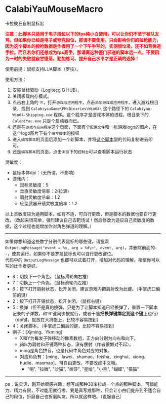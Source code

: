 # CalabiYauMouseMacro
卡拉彼丘自制鼠标宏

**<font color='red'>注意：此脚本只适用于电子段位以下的fps纯小白使用，可以让你们不至于被队友骂。但如果你已经是电子或夸克段位，那请不要使用，只会影响你们的拉枪能力，因为这个脚本的控枪数据是作者用了一个下午手写的，实测很垃圾，还不如背弹道手拉。而且若你们还想成为fps高手，那请离这种歪门邪道的脚本远一点，不要因为一时的失败就自甘堕落，勤加练习、提升自己水平才是正确的选择！</font>**

使用前提：鼠标支持LUA脚本（罗技）。

使用方法：
1. 安装鼠标驱动（Logitecg G HUB）。
2. 关闭板载内存模式。
3. 点击右上角的 `三`，打开`游戏与应用程序`，点击`添加游戏或应用程序`，进入游戏根目录，找到 `CalabiyauGame\PM\Binaries\Win64\` 这个路径下的 `Calabiyau-Win64-Shipping.exe` 程序。这个程序才是游戏本体的进程，根目录下的 `CalabiYau.exe` 只是个启动器而已。
5. 还是在`游戏与应用程序`这个页面，下面有个`配置文件`和一张游戏logo的图片，在这个logo图片下有个`编写脚本`的按钮
6. 进入`编写脚本`的页面后添加一个新脚本，并将[这个脚本](https://github.com/lxiuaunng/CalabiYauMouseMacro/blob/main/CalabiYauMouseMacro.lua)里的代码复制进去即可。
7. 还是`编写脚本`的页面，点击`浏览`下的`控制台`可以查看脚本运行状态

灵敏度：
- 鼠标本体dpi：（无所谓，不影响）
- 游戏内：
	- 鼠标灵敏度：5
	- 垂直灵敏度倍率：2(拉满)
	- 肩射灵敏度倍率：1.2
	- 轻型武器开镜灵敏度倍率：1.2

以上灵敏度较为适用脚本，如有不适，可自行更改，但是脚本的数据也要自行更改。（改起来很简单，强烈建议自己去靶场试！然后修改为适应自己灵敏度的数据，这个过程也能增加你对角色弹道的理解。）

---

如果你想知道这些数字分别代表鼠标的哪些键，请搜索 `OutputLogMessage("event = %s, arg = %d\n", event, arg)`，并删除前面的`--`，使其运行，如果你不是罗技鼠标也可以自行更改键位。  
代码中的 `OutputLogMessage` 也都可以试着打开，增加对代码的理解，相信你可以写的比作者更好。

- 8：切换下一个角色。（鼠标滑轮向右推）
- 7：切换上一个角色。（鼠标滑轮向左推）
- 6：按下打开肩射状态，松开关闭，建议游戏内把肩射改为此键。（手掌虎口偏前的键）
- 2：按下打开开镜状态，松开关闭。（鼠标右键）
- 5：换弹（但不是真的换弹，只是为了让脚本知道已经换弹了，重置一下脚本记录的子弹数，和'R'键同步按就行，或者干脆**把换弹键绑定到这个键**上也行）（dpi键，就放在大拇指上，比较不容易按到）
- 4：关闭脚本。（手掌虎口偏后的键，比较不容易按到）
- 例子：[Xjming、Ykming]
  - X和Y为每发子弹移动的像素数组，正方向分别为向右和向下。
  - j和k为肩射和开镜两种状态，没有腰射（作者很懒对不起）。
  - ming是角色拼音，也是代码中角色对应的对象。
  - 对应角色有：[ming、lawei、shamao、feisha、xinghui、xiong、hudie、maomao]，可自由更改，不要改成中文哦。
	  - "明", "拉微", "沙猫", "绯莎", "星绘", "小熊", "蝴蝶", "猫猫"

---

ps：说实话，刚开始很感兴趣，想写成那种30米拉成一个点的那种脚本，可惜能力、精力有限，不过能用就行啦，要是真写成那种，只会让小白们提升到不适合自己的段位，折磨自己也折磨队友，所以就这样吧。（说服自己）
